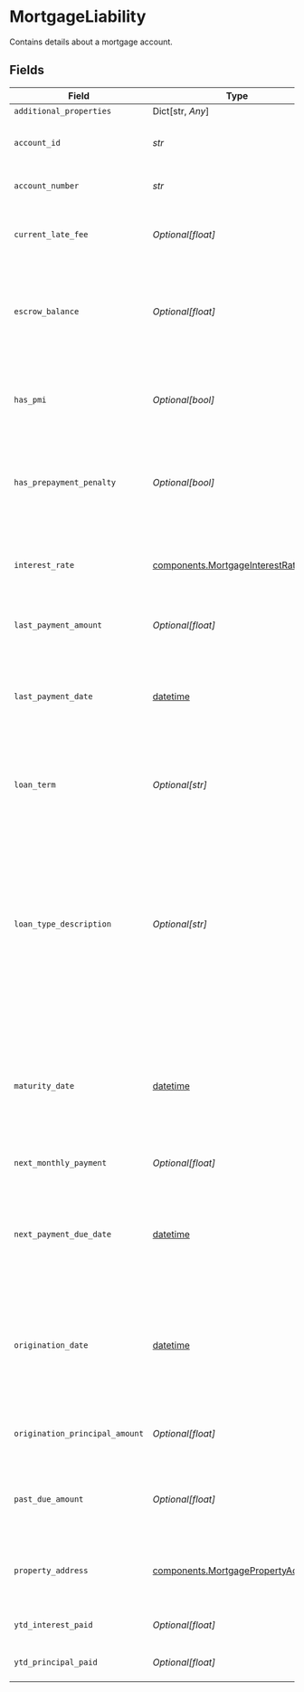 # MortgageLiability

Contains details about a mortgage account.


## Fields

| Field                                                                                                                                                                                               | Type                                                                                                                                                                                                | Required                                                                                                                                                                                            | Description                                                                                                                                                                                         |
| --------------------------------------------------------------------------------------------------------------------------------------------------------------------------------------------------- | --------------------------------------------------------------------------------------------------------------------------------------------------------------------------------------------------- | --------------------------------------------------------------------------------------------------------------------------------------------------------------------------------------------------- | --------------------------------------------------------------------------------------------------------------------------------------------------------------------------------------------------- |
| `additional_properties`                                                                                                                                                                             | Dict[str, *Any*]                                                                                                                                                                                    | :heavy_minus_sign:                                                                                                                                                                                  | N/A                                                                                                                                                                                                 |
| `account_id`                                                                                                                                                                                        | *str*                                                                                                                                                                                               | :heavy_check_mark:                                                                                                                                                                                  | The ID of the account that this liability belongs to.                                                                                                                                               |
| `account_number`                                                                                                                                                                                    | *str*                                                                                                                                                                                               | :heavy_check_mark:                                                                                                                                                                                  | The account number of the loan.                                                                                                                                                                     |
| `current_late_fee`                                                                                                                                                                                  | *Optional[float]*                                                                                                                                                                                   | :heavy_check_mark:                                                                                                                                                                                  | The current outstanding amount charged for late payment.                                                                                                                                            |
| `escrow_balance`                                                                                                                                                                                    | *Optional[float]*                                                                                                                                                                                   | :heavy_check_mark:                                                                                                                                                                                  | Total amount held in escrow to pay taxes and insurance on behalf of the borrower.                                                                                                                   |
| `has_pmi`                                                                                                                                                                                           | *Optional[bool]*                                                                                                                                                                                    | :heavy_check_mark:                                                                                                                                                                                  | Indicates whether the borrower has private mortgage insurance in effect.                                                                                                                            |
| `has_prepayment_penalty`                                                                                                                                                                            | *Optional[bool]*                                                                                                                                                                                    | :heavy_check_mark:                                                                                                                                                                                  | Indicates whether the borrower will pay a penalty for early payoff of mortgage.                                                                                                                     |
| `interest_rate`                                                                                                                                                                                     | [components.MortgageInterestRate](../../models/shared/mortgageinterestrate.md)                                                                                                                      | :heavy_check_mark:                                                                                                                                                                                  | Object containing metadata about the interest rate for the mortgage.                                                                                                                                |
| `last_payment_amount`                                                                                                                                                                               | *Optional[float]*                                                                                                                                                                                   | :heavy_check_mark:                                                                                                                                                                                  | The amount of the last payment.                                                                                                                                                                     |
| `last_payment_date`                                                                                                                                                                                 | [datetime](https://docs.python.org/3/library/datetime.html#datetime-objects)                                                                                                                        | :heavy_check_mark:                                                                                                                                                                                  | The date of the last payment. Dates are returned in an [ISO 8601](https://wikipedia.org/wiki/ISO_8601) format (YYYY-MM-DD).                                                                         |
| `loan_term`                                                                                                                                                                                         | *Optional[str]*                                                                                                                                                                                     | :heavy_check_mark:                                                                                                                                                                                  | Full duration of mortgage as at origination (e.g. `10 year`).                                                                                                                                       |
| `loan_type_description`                                                                                                                                                                             | *Optional[str]*                                                                                                                                                                                     | :heavy_check_mark:                                                                                                                                                                                  | Description of the type of loan, for example `conventional`, `fixed`, or `variable`. This field is provided directly from the loan servicer and does not have an enumerated set of possible values. |
| `maturity_date`                                                                                                                                                                                     | [datetime](https://docs.python.org/3/library/datetime.html#datetime-objects)                                                                                                                        | :heavy_check_mark:                                                                                                                                                                                  | Original date on which mortgage is due in full. Dates are returned in an [ISO 8601](https://wikipedia.org/wiki/ISO_8601) format (YYYY-MM-DD).                                                       |
| `next_monthly_payment`                                                                                                                                                                              | *Optional[float]*                                                                                                                                                                                   | :heavy_check_mark:                                                                                                                                                                                  | The amount of the next payment.                                                                                                                                                                     |
| `next_payment_due_date`                                                                                                                                                                             | [datetime](https://docs.python.org/3/library/datetime.html#datetime-objects)                                                                                                                        | :heavy_check_mark:                                                                                                                                                                                  | The due date for the next payment. Dates are returned in an [ISO 8601](https://wikipedia.org/wiki/ISO_8601) format (YYYY-MM-DD).                                                                    |
| `origination_date`                                                                                                                                                                                  | [datetime](https://docs.python.org/3/library/datetime.html#datetime-objects)                                                                                                                        | :heavy_check_mark:                                                                                                                                                                                  | The date on which the loan was initially lent. Dates are returned in an [ISO 8601](https://wikipedia.org/wiki/ISO_8601) format (YYYY-MM-DD).                                                        |
| `origination_principal_amount`                                                                                                                                                                      | *Optional[float]*                                                                                                                                                                                   | :heavy_check_mark:                                                                                                                                                                                  | The original principal balance of the mortgage.                                                                                                                                                     |
| `past_due_amount`                                                                                                                                                                                   | *Optional[float]*                                                                                                                                                                                   | :heavy_check_mark:                                                                                                                                                                                  | Amount of loan (principal + interest) past due for payment.                                                                                                                                         |
| `property_address`                                                                                                                                                                                  | [components.MortgagePropertyAddress](../../models/shared/mortgagepropertyaddress.md)                                                                                                                | :heavy_check_mark:                                                                                                                                                                                  | Object containing fields describing property address.                                                                                                                                               |
| `ytd_interest_paid`                                                                                                                                                                                 | *Optional[float]*                                                                                                                                                                                   | :heavy_check_mark:                                                                                                                                                                                  | The year to date (YTD) interest paid.                                                                                                                                                               |
| `ytd_principal_paid`                                                                                                                                                                                | *Optional[float]*                                                                                                                                                                                   | :heavy_check_mark:                                                                                                                                                                                  | The YTD principal paid.                                                                                                                                                                             |